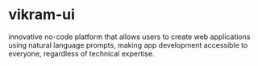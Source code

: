 # vikram-ui
innovative no-code platform that allows users to create web applications using natural language prompts, making app development accessible to everyone, regardless of technical expertise.
